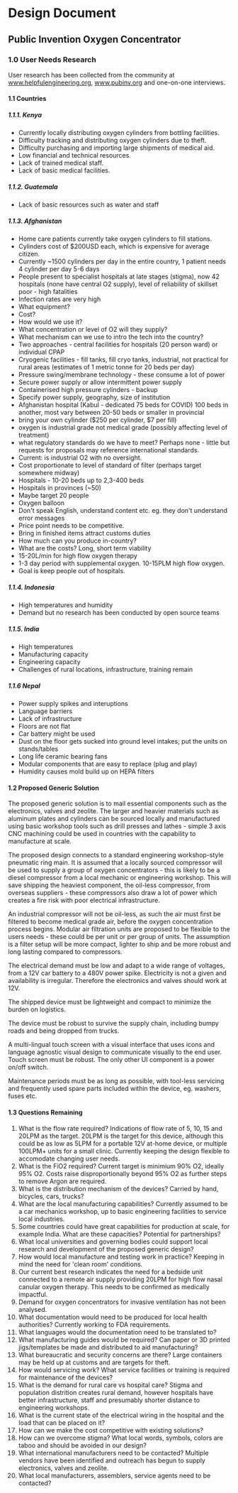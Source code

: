 # Design Document
## Public Invention Oxygen Concentrator


### 1.0 User Needs Research

User research has been collected from the community at www.helpfulengineering.org, www.pubinv.org and one-on-one interviews.

#### 1.1 Countries

##### 1.1.1. Kenya

- Currently locally distributing oxygen cylinders from bottling facilities.
- Difficulty tracking and distributing oxygen cylinders due to theft.
- Difficulty purchasing and importing large shipments of medical aid.
- Low financial and technical resources.
- Lack of trained medical staff.
- Lack of basic medical facilities.

##### 1.1.2. Guatemala
- Lack of basic resources such as water and staff

##### 1.1.3. Afghanistan
- Home care patients currently take oxygen cylinders to fill stations.
- Cylinders cost of $200USD each, which is expensive for average citizen.
- Currently ~1500 cylinders per day in the entire country, 1 patient needs 4 cylinder per day 5-6 days
- People present to specialist hospitals at late stages (stigma), now 42 hospitals (none have central O2 supply), level of reliability of skillset poor - high fatalities
- Infection rates are very high
- What equipment?
- Cost?
- How would we use it?
- What concentration or level of O2 will they supply?
- What mechanism can we use to intro the tech into the country?
- Two approaches - central facilities for hospitals (20 person ward) or individual CPAP
- Cryogenic facilities - fill tanks, fill cryo tanks, industrial, not practical for rural areas
(estimates of 1 metric tonne for 20 beds per day)
- Pressure swing/membrane technology - these consume a lot of power
- Secure power supply or allow intermittent power supply
- Containerised high pressure cylinders - backup
- Specify power supply, geography, size of institution
- Afghanistan hospital (Kabul - dedicated 75 beds for COVID) 100 beds in another, most vary between 20-50 beds or smaller in provincial
- bring your own cylinder ($250 per cylinder, $7 per fill)
- oxygen is industrial grade not medical grade (possibly affecting level of treatment)
- what regulatory standards do we have to meet? Perhaps none - little but requests for proposals may reference international standards.
- Current: is industrial O2 with no oversight.
- Cost proportionate to level of standard of filter (perhaps target somewhere midway)
- Hospitals - 10-20 beds up to 2,3-400 beds
- Hospitals in provinces (~50)
- Maybe target 20 people
- Oxygen balloon
- Don't speak English, understand content etc. eg. they don't understand error messages
- Price point needs to be competitive.
- Bring in finished items attract customs duties
- How much can you produce in-country?
- What are the costs? Long, short term viability
- 15-20L/min for high flow oxygen therapy
- 1-3 day period with supplemental oxygen. 10-15PLM high flow oxygen.
- Goal is keep people out of hospitals.

##### 1.1.4. Indonesia
- High temperatures and humidity
- Demand but no research has been conducted by open source teams

##### 1.1.5. India
- High temperatures
- Manufacturing capacity
- Engineering capacity
- Challenges of rural locations, infrastructure, training remain

##### 1.1.6 Nepal
- Power supply spikes and interuptions
- Language barriers
- Lack of infrastructure
- Floors are not flat
- Car battery might be used
- Dust on the floor gets sucked into ground level intakes; put the units on stands/tables
- Long life ceramic bearing fans
- Modular components that are easy to replace (plug and play)
- Humidity causes mold build up on HEPA filters

#### 1.2 Proposed Generic Solution

The proposed generic solution is to mail essential components such as the electronics, valves and zeolite. The larger and heavier materials such as aluminum plates and cylinders can be sourced locally and manufactured using basic workshop tools such as drill presses and lathes - simple 3 axis CNC machining could be used in countries with the capability to manufacture at scale.

The proposed design connects to a standard engineering workshop-style pneumatic ring main. It is assumed that a locally sourced compressor will be used to supply a group of oxygen concentrators - this is likely to be a diesel compressor from a local mechanic or engineering workshop. This will save shipping the heaviest component, the oil-less compressor, from overseas suppliers - these compressors also draw a lot of power which creates a fire risk with poor electrical infrastructure.

An industrial compressor will not be oil-less, as such the air must first be filtered to become medical grade air, before the oxygen concentration process begins. Modular air filtration units are proposed to be flexible to the users needs - these could be per unit or per group of units. The assumption is a filter setup will be more compact, lighter to ship and be more robust and long lasting compared to compressors.

The electrical demand must be low and adapt to a wide range of voltages, from a 12V car battery to a 480V power spike. Electricity is not a given and availability is irregular. Therefore the electronics and valves should work at 12V.

The shipped device must be lightweight and compact to minimize the burden on logistics.

The device must be robust to survive the supply chain, including bumpy roads and being dropped from trucks.

A multi-lingual touch screen with a visual interface that uses icons and language agnostic visual design to communicate visually to the end user. Touch screen must be robust. The only other UI component is a power on/off switch.

Maintenance periods must be as long as possible, with tool-less servicing and frequently used spare parts included within the device, eg. washers, fuses etc.

#### 1.3 Questions Remaining

1. What is the flow rate required? Indications of flow rate of 5, 10, 15 and 20LPM as the target. 20LPM is the target for this device, although this could be as low as 5LPM for a portable 12V at-home device, or multiple 100LPM+ units for a small clinic. Currently keeping the design flexible to accomodate changing user needs.
2. What is the FiO2 required? Current target is minimium 90% O2, ideally 95% O2. Costs raise disproportionally beyond 95% O2 as further steps to remove Argon are required.
3. What is the distribution mechanism of the devices? Carried by hand, bicycles, cars, trucks?
4. What are the local manufacturing capabilities? Currently assumed to be a car mechanics workshop, up to basic engineering facilities to service local industries.
5. Some countries could have great capabilities for production at scale, for example India. What are these capacities? Potential for partnerships?
6. What local universities and governing bodies could support local research and development of the proposed generic design?
7. How would local manufacture and testing work in practice? Keeping in mind the need for 'clean room' conditions.
8. Our current best research indicates the need for a bedside unit connected to a remote air supply providing 20LPM for high flow nasal canular oxygen therapy. This needs to be confirmed as medically impactful.
9. Demand for oxygen concentrators for invasive ventilation has not been analysed.
10. What documentation would need to be produced for local health authorities? Currently working to FDA requirements.
11. What languages would the documentation need to be translated to?
12. What manufacturing guides would be required? Can paper or 3D printed jigs/templates be made and distributed to aid manufacturing?
13. What bureaucratic and security concerns are there? Large containers may be held up at customs and are targets for theft.
14. How would servicing work? What service facilities or training is required for maintenance of the devices?
15. What is the demand for rural care vs hospital care? Stigma and population distrition creates rural demand, however hospitals have better infrastructure, staff and presumably shorter distance to engineering workshops.
16. What is the current state of the electrical wiring in the hospital and the load that can be placed on it?
17. How can we make the cost competitive with existing solutions?
18. How can we overcome stigma? What local words, symbols, colors are taboo and should be avoided in our design?
19. What international manufacturers need to be contacted? Multiple vendors have been identified and outreach has begun to supply electronics, valves and zeolite.
20. What local manufacturers, assemblers, service agents need to be contacted?
